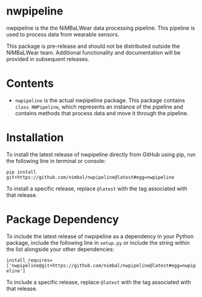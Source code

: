 # nwpipeline

nwpipeline is the the NiMBaLWear data processing pipeline. This pipeline is used to process data from wearable sensors.

This package is pre-release and should not be distributed outside the NiMBaLWear team. Additional functionality and documentation will be provided in subsequent releases.

# Contents

- `nwpipeline` is the actual nwpipeline package. This package contains `class NWPipeline`, which represents an instance of the pipeline and contains methods that process data and move it through the pipeline.

# Installation

To install the latest release of nwpipeline directly from GitHub using pip, run the following line in terminal or console:

`pip install git+https://github.com/nimbal/nwpipeline@latest#egg=nwpipeline`

To install a specific release, replace `@latest` with the tag associated with that release. 

# Package Dependency

To include the latest release of nwpipeline as a dependency in your Python package, include the following line in `setup.py` or include the string within the list alongside your other dependencies:

`install_requires=['nwpipeline@git+https://github.com/nimbal/nwpipeline@latest#egg=nwpipeline']`

To include a specific release, replace `@latest` with the tag associated with that release.
